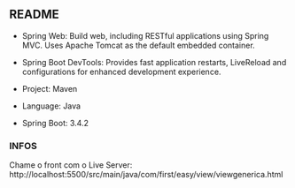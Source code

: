 ## README 
* Spring Web: Build web, including RESTful applications using Spring MVC. Uses Apache Tomcat as the default embedded container.


* Spring Boot DevTools: Provides fast application restarts, LiveReload and configurations for enhanced development experience.


* Project: Maven


* Language: Java


* Spring Boot: 3.4.2

### INFOS
Chame o front com o Live Server: http://localhost:5500/src/main/java/com/first/easy/view/viewgenerica.html
